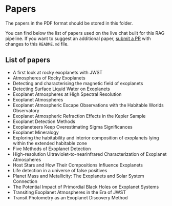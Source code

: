 # Papers
The papers in the PDF format should be stored in this folder.

You can find below the list of papers used on the live chat built for this RAG pipeline. If you want to suggest an additional paper, [submit a PR](https://github.com/edgareler/rag-exoplanets-backend/pulls) with changes to this `README.md` file.

## List of papers
- A first look at rocky exoplanets with JWST
- Atmospheres of Rocky Exoplanets
- Detecting and characterising the magnetic field of exoplanets
- Detecting Surface Liquid Water on Exoplanets
- Exoplanet Atmospheres at High Spectral Resolution
- Exoplanet Atmospheres
- Exoplanet Atmospheric Escape Observations with the Habitable Worlds Observatory
- Exoplanet Atmospheric Refraction Effects in the Kepler Sample
- Exoplanet Detection Methods
- Exoplaneteers Keep Overestimating Sigma Significances
- Exoplanet Mineralogy
- Exploring the habitability and interior composition of exoplanets lying within the extended habitable zone
- Five Methods of Exoplanet Detection
- High-resolution Ultraviolet-to-nearinfrared Characterization of Exoplanet Atmospheres
- Host Stars and How Their Compositions Influence Exoplanets
- Life detection in a universe of false positives
- Planet Mass and Metallicity: The Exoplanets and Solar System Connection
- The Potential Impact of Primordial Black Holes on Exoplanet Systems
- Transiting Exoplanet Atmospheres in the Era of JWST
- Transit Photometry as an Exoplanet Discovery Method
